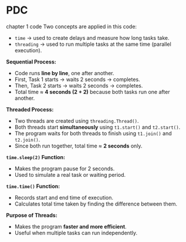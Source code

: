 # PDC
chapter 1 code
Two concepts are applied in this code:

- `time` → used to create delays and measure how long tasks take.  
- `threading` → used to run multiple tasks at the same time (parallel execution).  

 **Sequential Process:**  
   - Code runs **line by line**, one after another.  
   - First, Task 1 starts → waits 2 seconds → completes.  
   - Then, Task 2 starts → waits 2 seconds → completes.  
   - Total time ≈ **4 seconds (2 + 2)** because both tasks run one after another.  

**Threaded Process:**  
   - Two threads are created using `threading.Thread()`.  
   - Both threads start **simultaneously** using `t1.start()` and `t2.start()`.  
   - The program waits for both threads to finish using `t1.join()` and `t2.join()`.  
   - Since both run together, total time ≈ **2 seconds** only.  

**`time.sleep(2)` Function:**  
   - Makes the program pause for 2 seconds.  
   - Used to simulate a real task or waiting period.  

**`time.time()` Function:**  
   - Records start and end time of execution.  
   - Calculates total time taken by finding the difference between them.  

**Purpose of Threads:**  
   - Makes the program **faster and more efficient**.  
   - Useful when multiple tasks can run independently.

